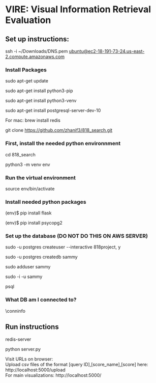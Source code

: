 # VIRE: Visual Information Retrieval Evaluation

## Set up instructions:
ssh -i ~/Downloads/DNS.pem ubuntu@ec2-18-191-73-24.us-east-2.compute.amazonaws.com

### Install Packages
sudo apt-get update

sudo apt-get install python3-pip

sudo apt-get install python3-venv

sudo apt-get install postgresql-server-dev-10

For mac:
brew install redis

git clone https://github.com/zhanif3/818_search.git

### First, install the needed python environnment
cd 818_search

python3 -m venv env

### Run the virtual environment
source env/bin/activate

### Install needed python packages
(env)$ pip install flask

(env)$ pip install psycopg2


### Set up the database (DO NOT DO THIS ON AWS SERVER)
sudo -u postgres createuser --interactive
    818project, y

sudo -u postgres createdb sammy

sudo adduser sammy

sudo -i -u sammy

psql

### What DB am I connected to?
\conninfo

## Run instructions

redis-server

python server.py

Visit URLs on browser: 
<br> Upload csv files of the format [query ID],[score_name],[score] here: http://localhost:5000/upload
<br> For main visualizations: http://localhost:5000/